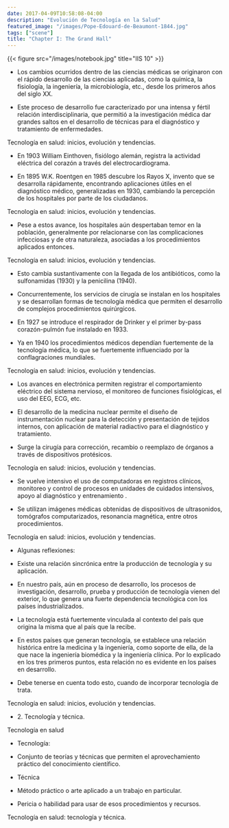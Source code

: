```yaml
---
date: 2017-04-09T10:58:08-04:00
description: "Evolución de Tecnología en la Salud"
featured_image: "/images/Pope-Edouard-de-Beaumont-1844.jpg"
tags: ["scene"]
title: "Chapter I: The Grand Hall"
---
```


{{< figure src="/images/notebook.jpg" title="IIS 10" >}}


<ul><li>Los cambios ocurridos dentro de las ciencias médicas se originaron con el rápido desarrollo de las ciencias aplicadas, como la química, la fisiología, la ingeniería, la microbiología, etc., desde los primeros años del siglo XX. </li></ul><ul><li>Este proceso de desarrollo fue caracterizado por una intensa y fértil relación interdisciplinaria, que permitió a la investigación médica dar grandes saltos en el desarrollo de técnicas para el diagnóstico y tratamiento de enfermedades. </li></ul>Tecnología en salud: inicios, evolución y tendencias.
<ul><li>En 1903 William Einthoven, fisiólogo alemán, registra la actividad eléctrica del corazón a través del electrocardiograma. </li></ul><ul><li>En 1895 W.K. Roentgen en 1985 descubre los Rayos X, invento que se desarrolla rápidamente, encontrando aplicaciones útiles en el diagnóstico médico, generalizadas en 1930, cambiando la percepción de los hospitales por parte de los ciudadanos. </li></ul>Tecnología en salud: inicios, evolución y tendencias.
<ul><li>Pese a estos avance, los hospitales aún despertaban temor en la población, generalmente por relacionarse con las complicaciones infecciosas y de otra naturaleza, asociadas a los procedimientos aplicados entonces. </li></ul>Tecnología en salud: inicios, evolución y tendencias. <ul><li>Esto cambia sustantivamente con la llegada de los antibióticos, como la sulfonamidas (1930) y la penicilina (1940). </li></ul>
<ul><li>Concurrentemente, los servicios de cirugía se instalan en los hospitales y se desarrollan formas de tecnología médica que permiten el desarrollo de complejos procedimientos quirúrgicos. </li></ul><ul><li>En 1927 se introduce el respirador de Drinker y el primer by-pass corazón-pulmón fue instalado en 1933. </li></ul><ul><li>Ya en 1940 los procedimientos médicos dependían fuertemente de la tecnología médica, lo que se fuertemente influenciado por la conflagraciones mundiales. </li></ul>Tecnología en salud: inicios, evolución y tendencias.
<ul><li>Los avances en electrónica permiten registrar el comportamiento eléctrico del sistema nervioso, el monitoreo de funciones fisiológicas, el uso del EEG, ECG, etc. </li></ul><ul><li>El desarrollo de la medicina nuclear permite el diseño de instrumentación nuclear para la detección y presentación de tejidos internos, con aplicación de material radiactivo para el diagnóstico y tratamiento. </li></ul><ul><li>Surge la cirugía para corrección, recambio o reemplazo de órganos a través de dispositivos protésicos. </li></ul>Tecnología en salud: inicios, evolución y tendencias.
<ul><li>Se vuelve intensivo el uso de computadoras en registros clínicos, monitoreo y control de procesos en unidades de cuidados intensivos, apoyo al diagnóstico y entrenamiento . </li></ul><ul><li>Se utilizan imágenes médicas obtenidas de dispositivos de ultrasonidos, tomógrafos computarizados, resonancia magnética, entre otros procedimientos. </li></ul>Tecnología en salud: inicios, evolución y tendencias.
<ul><li>Algunas reflexiones: </li></ul><ul><li>Existe una relación sincrónica entre la producción de tecnología y su aplicación. </li></ul><ul><li>En nuestro país, aún en proceso de desarrollo, los procesos de investigación, desarrollo, prueba y producción de tecnología vienen del exterior, lo que genera una fuerte dependencia tecnológica con los países industrializados. </li></ul><ul><li>La tecnología está fuertemente vinculada al contexto del país que origina la misma que al país que la recibe. </li></ul><ul><li>En estos países que generan tecnología, se establece una relación histórica entre la medicina y la ingeniería, como soporte de ella, de la que nace la ingeniería biomédica y la ingeniería clínica. Por lo explicado en los tres primeros puntos, esta relación no es evidente en los países en desarrollo. </li></ul><ul><li>Debe tenerse en cuenta todo esto, cuando de incorporar tecnología de trata. </li></ul>Tecnología en salud: inicios, evolución y tendencias.
<ul><li>2. Tecnología y técnica. </li></ul>Tecnología en salud
<ul><li>Tecnología: </li></ul><ul><li>Conjunto de teorías y técnicas que permiten el aprovechamiento práctico del conocimiento científico. </li></ul><ul><li>Técnica </li></ul><ul><li>Método práctico o arte aplicado a un trabajo en particular. </li></ul><ul><li>Pericia o habilidad para usar de esos procedimientos y recursos. </li></ul>
Tecnología en salud: tecnología y técnica.